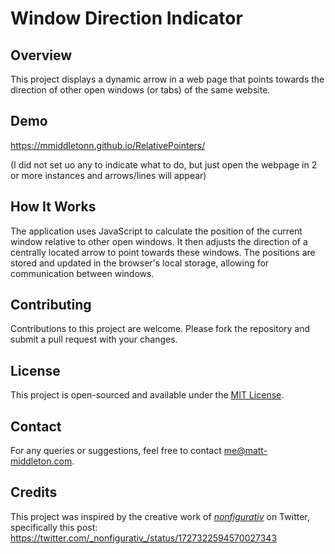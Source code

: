 # Window Direction Indicator

## Overview

This project displays a dynamic arrow in a web page that points towards the direction of other open windows (or tabs) of the same website.

## Demo

https://mmiddletonn.github.io/RelativePointers/

(I did not set uo any to indicate what to do, but just open the webpage in 2 or more instances and arrows/lines will appear)

## How It Works

The application uses JavaScript to calculate the position of the current window relative to other open windows. It then adjusts the direction of a centrally located arrow to point towards these windows. The positions are stored and updated in the browser's local storage, allowing for communication between windows.

## Contributing

Contributions to this project are welcome. Please fork the repository and submit a pull request with your changes.

## License

This project is open-sourced and available under the [MIT License](LICENSE).

## Contact

For any queries or suggestions, feel free to contact me@matt-middleton.com.

## Credits

This project was inspired by the creative work of [_nonfigurativ_](https://twitter.com/_nonfigurativ_) on Twitter, specifically this post: https://twitter.com/_nonfigurativ_/status/1727322594570027343
